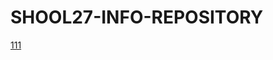# SHOOL27-INFO-REPOSITORY
[111](https://cdn.setafi.com/wp/uploads/2019/03/A-PROVOD-DLYA-PODKL-1-1024x688.jpg)
